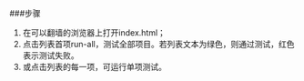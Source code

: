 ###步骤

1. 在可以翻墙的浏览器上打开index.html；
2. 点击列表首项run-all，测试全部项目。若列表文本为绿色，则通过测试，红色表示测试失败。
3. 或点击列表的每一项，可运行单项测试。